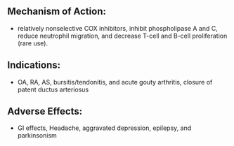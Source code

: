 ## Mechanism of Action: 
- relatively nonselective COX inhibitors, inhibit phospholipase A and C, reduce neutrophil migration, and decrease T-cell and B-cell proliferation (rare use). 
## Indications: 
- OA, RA, AS, bursitis/tendonitis, and acute gouty arthritis, closure of patent ductus arteriosus 
## Adverse Effects: 
- GI effects, Headache, aggravated depression, epilepsy, and parkinsonism